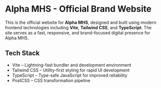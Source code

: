 # Alpha MHS - Official Brand Website

This is the official website for **Alpha MHS**, designed and built using modern frontend technologies including **Vite**, **Tailwind CSS**, and **TypeScript**. The site serves as a fast, responsive, and brand-focused digital presence for Alpha MHS.

## Tech Stack

- Vite – Lightning-fast bundler and development environment
- Tailwind CSS – Utility-first styling for rapid UI development
- TypeScript – Type-safe JavaScript for improved reliability
- PostCSS – CSS transformation pipeline

